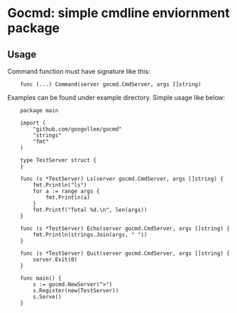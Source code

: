 Gocmd: simple cmdline enviornment package
=========================================

Usage
-----

Command function must have signature like this:

        func (...) Command(server gocmd.CmdServer, args []string)

Examples can be found under example directory. Simple usage like below:

        package main

        import (
        	"github.com/googollee/gocmd"
        	"strings"
        	"fmt"
        )

        type TestServer struct {
        }

        func (s *TestServer) Ls(server gocmd.CmdServer, args []string) {
        	fmt.Println("ls")
        	for a := range args {
        		fmt.Println(a)
        	}
        	fmt.Printf("Total %d.\n", len(args))
        }

        func (s *TestServer) Echo(server gocmd.CmdServer, args []string) {
        	fmt.Println(strings.Join(args, " "))
        }

        func (s *TestServer) Quit(server gocmd.CmdServer, args []string) {
        	server.Exit(0)
        }

        func main() {
        	s := gocmd.NewServer(">")
        	s.Register(new(TestServer))
        	s.Serve()
        }
